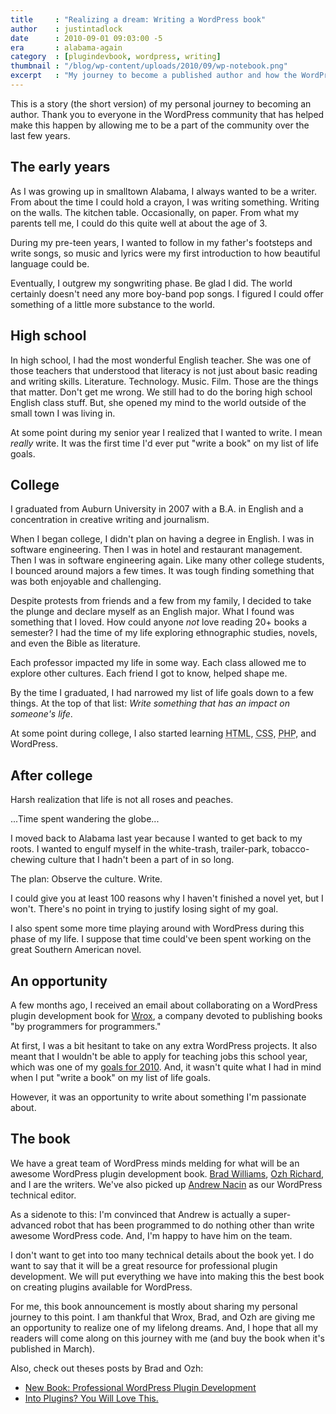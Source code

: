 ```yaml
---
title     : "Realizing a dream: Writing a WordPress book"
author    : justintadlock
date      : 2010-09-01 09:03:00 -5
era       : alabama-again
category  : [plugindevbook, wordpress, writing]
thumbnail : "/blog/wp-content/uploads/2010/09/wp-notebook.png"
excerpt   : "My journey to become a published author and how the WordPress community has made this possible."
---
```


<p class="alert">This is a story (the short version) of my personal journey to becoming an author.  Thank you to everyone in the WordPress community that has helped make this happen by allowing me to be a part of the community over the last few years.</p>

<h2>The early years</h2>

As I was growing up in smalltown Alabama, I always wanted to be a writer.  From about the time I could hold a crayon, I was writing something.  Writing on the walls.  The kitchen table.  Occasionally, on paper.  From what my parents tell me, I could do this quite well at about the age of 3.

During my pre-teen years, I wanted to follow in my father's footsteps and write songs, so music and lyrics were my first introduction to how beautiful language could be.

Eventually, I outgrew my songwriting phase.  Be glad I did.  The world certainly doesn't need any more boy-band pop songs.  I figured I could offer something of a little more substance to the world.

<h2>High school</h2>

In high school, I had the most wonderful English teacher.  She was one of those teachers that understood that literacy is not just about basic reading and writing skills.  Literature.  Technology.  Music.  Film.  Those are the things that matter.  Don't get me wrong.  We still had to do the boring high school English class stuff.  But, she opened my mind to the world outside of the small town I was living in.

At some point during my senior year I realized that I wanted to write.  I mean <em>really</em> write.  It was the first time I'd ever put "write a book" on my list of life goals.

<h2>College</h2>

I graduated from Auburn University in 2007 with a B.A. in English and a concentration in creative writing and journalism.

When I began college, I didn't plan on having a degree in English.  I was in software engineering.  Then I was in hotel and restaurant management.  Then I was in software engineering again.  Like many other college students, I bounced around majors a few times.  It was tough finding something that was both enjoyable and challenging.

Despite protests from friends and a few from my family, I decided to take the plunge and declare myself as an English major.  What I found was something that I loved.  How could anyone <em>not</em> love reading 20+ books a semester?  I had the time of my life exploring ethnographic studies, novels, and even the Bible as literature.

Each professor impacted my life in some way.  Each class allowed me to explore other cultures.  Each friend I got to know, helped shape me.

By the time I graduated, I had narrowed my list of life goals down to a few things.  At the top of that list:  <em>Write something that has an impact on someone's life</em>.

At some point during college, I also started learning <acronym title="Hypertext Markup Language">HTML</acronym>, <acronym title="Cascading Style Sheets">CSS</acronym>, <acronym title="Hypertext Preprocessor">PHP</acronym>, and WordPress.

<h2>After college</h2>

Harsh realization that life is not all roses and peaches.

...Time spent wandering the globe...

I moved back to Alabama last year because I wanted to get back to my roots.  I wanted to engulf myself in the white-trash, trailer-park, tobacco-chewing culture that I hadn't been a part of in so long.

The plan:  Observe the culture.  Write.

I could give you at least 100 reasons why I haven't finished a novel yet, but I won't.  There's no point in trying to justify losing sight of my goal.

I also spent some more time playing around with WordPress during this phase of my life.  I suppose that time could've been spent working on the great Southern American novel.

<h2>An opportunity</h2>

A few months ago, I received an email about collaborating on a WordPress plugin development book for <a href="http://www.wrox.com" title="Wrox">Wrox</a>, a company devoted to publishing books "by programmers for programmers."

At first, I was a bit hesitant to take on any extra WordPress projects.  It also meant that I wouldn't be able to apply for teaching jobs this school year, which was one of my <a href="http://justintadlock.com/archives/2010/02/01/2010" title="2010">goals for 2010</a>.  And, it wasn't quite what I had in mind when I put "write a book" on my list of life goals.

However, it was an opportunity to write about something I'm passionate about.

<h2>The book</h2>

We have a great team of WordPress minds melding for what will be an awesome WordPress plugin development book.  <a href="http://strangework.com/" title="Brad Williams">Brad Williams</a>, <a href="http://planetozh.com/blog/" title="planetOzh">Ozh Richard</a>, and I are the writers.  We've also picked up <a href="http://www.andrewnacin.com/" title="Andrew Nacin">Andrew Nacin</a> as our WordPress technical editor.

<p class="note">As a sidenote to this:  I'm convinced that Andrew is actually a super-advanced robot that has been programmed to do nothing other than write awesome WordPress code.  And, I'm happy to have him on the team.</p>

I don't want to get into too many technical details about the book yet.  I do want to say that it will be a great resource for professional plugin development.  We will put everything we have into making this the best book on creating plugins available for WordPress.

For me, this book announcement is mostly about sharing my personal journey to this point.  I am thankful that Wrox, Brad, and Ozh are giving me an opportunity to realize one of my lifelong dreams.  And, I hope that all my readers will come along on this journey with me (and buy the book when it's published in March).

Also, check out theses posts by Brad and Ozh:

<ul>
	<li><a href="http://www.strangework.com/2010/09/01/new-book-professional-wordpress-plugin-development/" title="New Book: Professional WordPress Plugin Development!">New Book: Professional WordPress Plugin Development</a></li>
	<li><a href="http://planetozh.com/blog/2010/09/into-plugins-you-will-love-this-plugindevbook/" title="Into Plugins?  You Will Love This.">Into Plugins?  You Will Love This.</a></li>
</ul>
